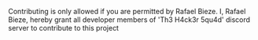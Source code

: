Contributing is only allowed if you are permitted by Rafael Bieze.
I, Rafael Bieze, hereby grant all developer members of 'Th3 H4ck3r 5qu4d' discord server to contribute to this project
